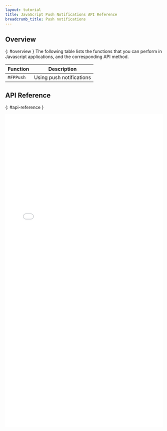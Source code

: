 ```yaml
---
layout: tutorial
title: JavaScript Push Notifications API Reference
breadcrumb_title: Push notifications
---
```

<!-- NLS_CHARSET=UTF-8 -->
## Overview
{: #overview }
The following table lists the functions that you can perform in Javascript applications, and the corresponding API method.

| Function | Description |
|----------|-------------|
| `MFPPush` | Using push notifications | 

## API Reference
{: #api-reference }
<iframe width="100%" height="1000px" frameBorder="0" src="../../../../../../../../../api-ref/push-hybrid-cordova-js-apidoc/html/refjavascript-mfp-push-hybrid/html/index.html"></iframe>